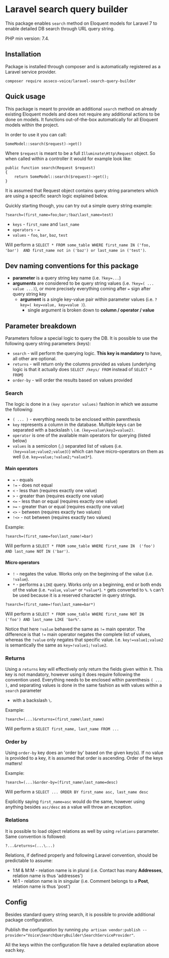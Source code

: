 # Laravel search query builder

This package enables ``search`` method on Eloquent models for 
Laravel 7 to enable detailed DB search through URL query string. 

PHP min version: 7.4.

## Installation

Package is installed through composer and is automatically registered
as a Laravel service provider.

``composer require asseco-voice/laravel-search-query-builder``

## Quick usage

This package is meant to provide an additional ``search`` method on already existing 
Eloquent models and does not require any additional actions to be done on models.
It functions out-of-the-box automatically for all Eloquent models within the project.
 
In order to use it you can call:

```
SomeModel::search($request)->get()
```

Where ``$request`` is meant to be a full `Illuminate\Http\Request` object.
So when called within a controller it would for example look like:

    public function search(Request $request)
    {
        return SomeModel::search($request)->get();
    }
    
It is assumed that Request object contains query string parameters which
are using a specific search logic explained below.

Quickly starting though, you can try out a simple query string example:

```
?search=(first_name=foo;bar;!baz\last_name=test)
```

- ``keys`` - `first_name` and `last_name`
- ``operators`` - `=`
- ``values`` - `foo`, `bar`, `baz`, `test`

Will perform a ``SELECT * FROM some_table WHERE first_name IN ('foo, 'bar') 
AND first_name not in ('baz') or last_name in ('test')``.

## Dev naming conventions for this package

- **parameter** is a query string key name (i.e. `?key=...`)
- **arguments** are considered to be query string values (i.e. `?key=( ... value ...)`),
or more precisely everything coming after ``=`` sign after query string key
    - **argument** is a single key-value pair within parameter values
(i.e. `?key=( key=value, key=value )`). 
        -  single argument is broken down to **column / operator / value** 

## Parameter breakdown
Parameters follow a special logic to query the DB. It is possible to use the following
query string parameters (keys):

- ``search`` - will perform the querying logic. **This key is mandatory** to have, 
all other are optional.
- ``returns`` - will return only the columns provided as values (underlying logic is that 
it actually does `SELECT /keys/ FROM` instead of `SELECT * FROM`)
- ``order-by`` - will order the results based on values provided

### Search

The logic is done in a ``(key operator values)`` fashion in which we assume the 
following:

- ``( ... )`` - everything needs to be enclosed within parenthesis
- `key` represents a column in the database. Multiple keys can be separated with a 
backslash ``\`` i.e. `(key=value\key2=value2)`.
- ``operator`` is one of the available main operators for querying (listed below)
- ``values`` is a semicolon (`;`) separated list of values 
(i.e. `(key=value;value2;value3)`) which
can have micro-operators on them as well (i.e. `key=value;!value2;*value3*`). 

#### Main operators

- `=` - equals
- `!=` - does not equal
- `<` - less than (requires exactly one value)
- `>` - greater than (requires exactly one value)
- `<=` - less than or equal (requires exactly one value)
- `>=` - greater than or equal (requires exactly one value)
- `<>` - between (requires exactly two values)
- `!<>` - not between (requires exactly two values)

Example:

```
?search=(first_name=foo\last_name!=bar)
```

Will perform a ``SELECT * FROM some_table WHERE first_name IN 
('foo') AND last_name NOT IN ('bar')``.

#### Micro operators

- `!` - negates the value. Works only on the beginning of the value (i.e. `!value`).
- `*` - performs a `LIKE` query. Works only on a beginning, end or both ends of the 
value (i.e. `*value`, `value*` or `*value*`). `*` gets converted to `%`. `%` can't be
used because it is a reserved character in query strings.

```
?search=(first_name=!foo\last_name=bar*)
```

Will perform a ``SELECT * FROM some_table WHERE first_name NOT IN 
('foo') AND last_name LIKE 'bar%'``.

Notice that here ``!value`` behaved the same as ``!=`` main operator. The difference
is that ``!=`` main operator negates the complete list of values, whereas the 
``!value`` only negates that specific value. I.e. `key!=value1;value2` is semantically
the same as ``key=!value1;!value2``.

### Returns

Using a ``returns`` key will effectively only return the fields given within it.
This key is not mandatory, however using it does require following the convention
used. Everything needs to be enclosed within parenthesis ``( ... )``, and separating
values is done in the same fashion as with values within a ``search`` parameter 
- with a backslash ``\``.

Example:

```
?search=(...)&returns=(first_name\last_name)
```

Will perform a ``SELECT first_name, last_name FROM ...``

### Order by

Using ``order-by`` key does an 'order by' based on the given key(s). If no value
is provided to a key, it is assumed that order is ascending. Order of the keys
matters!

Example:

```
?search=(...)&order-by=(first_name\last_name=desc)
```

Will perform a ``SELECT ... ORDER BY first_name asc, last_name desc``

Explicitly saying ``first_name=asc`` would do the same, however using anything
besides ``asc/desc`` as a value will throw an exception. 

### Relations

It is possible to load object relations as well by using ``relations`` parameter.
Same convention is followed:

```
?...&returns=(...\...)
```

Relations, if defined properly and following Laravel convention, should be predictable
to assume:

- 1:M & M:M - relation name is in plural (i.e. Contact has many **Addresses**, relation 
name is thus 'addresses')
- M:1 - relation name is in singular (i.e. Comment belongs to a **Post**, relation
name is thus 'post')

## Config 

Besides standard query string search, it is possible to provide additional 
package configuration.

Publish the configuration by running 
`php artisan vendor:publish --provider="Voice\SearchQueryBuilder\SearchServiceProvider"`.

All the keys within the configuration file have a detailed explanation above each key.

